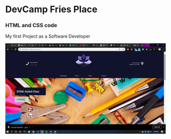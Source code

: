 # DevCamp Fries Place

### HTML and CSS code

My first Project as a Software Developer

![Previsualized](My-own-fries-devcamp-page.jpg)

